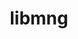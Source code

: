 ---
title: "libmng"
layout: cache
categories: [package, develop]
meta: {"compilers": ["gcc@=11.1.0", "gcc@=11.4.0"], "num_specs": 11, "num_specs_by_stack": {"data-vis-sdk": 7, "hep": 4, "root": 11}, "oss": ["ubuntu20.04", "ubuntu22.04"], "platforms": ["linux"], "stacks": ["data-vis-sdk", "hep", "root"], "targets": ["x86_64_v3"], "versions": ["2.0.3"]}
spec_details: [{"compiler": "gcc@=11.1.0", "hash": "3naxioneoqq7lrxaq6zjcdp2j7tlvtau", "os": "ubuntu20.04", "platform": "linux", "size": "-", "stacks": ["data-vis-sdk", "root"], "target": "x86_64_v3", "variants": ["build_system=cmake", "build_type=Release", "generator=make", "~ipo"], "versions": ["2.0.3"]}, {"compiler": "gcc@=11.4.0", "hash": "4jfc2pz64ltraipsz2ll6i5bgvtmlxi6", "os": "ubuntu22.04", "platform": "linux", "size": "-", "stacks": ["hep", "root"], "target": "x86_64_v3", "variants": ["build_system=cmake", "build_type=Release", "generator=make", "~ipo"], "versions": ["2.0.3"]}, {"compiler": "gcc@=11.1.0", "hash": "7lmnjcsa5hfzw3gnxdtrrrek7dwi3dlq", "os": "ubuntu20.04", "platform": "linux", "size": "-", "stacks": ["data-vis-sdk", "root"], "target": "x86_64_v3", "variants": ["build_system=cmake", "build_type=Release", "generator=make", "~ipo"], "versions": ["2.0.3"]}, {"compiler": "gcc@=11.1.0", "hash": "7xiolj3jgqdwb3mks5f22g43nn6ijyro", "os": "ubuntu20.04", "platform": "linux", "size": "-", "stacks": ["data-vis-sdk", "root"], "target": "x86_64_v3", "variants": ["build_system=cmake", "build_type=Release", "generator=make", "~ipo"], "versions": ["2.0.3"]}, {"compiler": "gcc@=11.1.0", "hash": "batzycga52bxqjee5aosoarva3fkrems", "os": "ubuntu20.04", "platform": "linux", "size": "-", "stacks": ["data-vis-sdk", "root"], "target": "x86_64_v3", "variants": ["build_system=cmake", "build_type=Release", "generator=make", "~ipo"], "versions": ["2.0.3"]}, {"compiler": "gcc@=11.1.0", "hash": "e5pdkrgc7s7toehxl5wr66r3mxia4dkz", "os": "ubuntu20.04", "platform": "linux", "size": "-", "stacks": ["data-vis-sdk", "root"], "target": "x86_64_v3", "variants": ["build_system=cmake", "build_type=Release", "generator=make", "~ipo"], "versions": ["2.0.3"]}, {"compiler": "gcc@=11.1.0", "hash": "izkwoiogbi3fs2vpzgtznwaonrtzyi5c", "os": "ubuntu20.04", "platform": "linux", "size": "-", "stacks": ["data-vis-sdk", "root"], "target": "x86_64_v3", "variants": ["build_system=cmake", "build_type=Release", "generator=make", "~ipo"], "versions": ["2.0.3"]}, {"compiler": "gcc@=11.4.0", "hash": "lwed7hlxmq5axsl75fpfs5wp4jr3xlqb", "os": "ubuntu22.04", "platform": "linux", "size": "-", "stacks": ["hep", "root"], "target": "x86_64_v3", "variants": ["build_system=cmake", "build_type=Release", "generator=make", "~ipo"], "versions": ["2.0.3"]}, {"compiler": "gcc@=11.1.0", "hash": "ntkn7fn43wkmrm4h4w2btoglomipgk5h", "os": "ubuntu20.04", "platform": "linux", "size": "-", "stacks": ["data-vis-sdk", "root"], "target": "x86_64_v3", "variants": ["build_system=cmake", "build_type=Release", "generator=make", "~ipo"], "versions": ["2.0.3"]}, {"compiler": "gcc@=11.4.0", "hash": "pswowkuetflei5ufqwor4meedtovingo", "os": "ubuntu22.04", "platform": "linux", "size": "-", "stacks": ["hep", "root"], "target": "x86_64_v3", "variants": ["build_system=cmake", "build_type=Release", "generator=make", "~ipo"], "versions": ["2.0.3"]}, {"compiler": "gcc@=11.4.0", "hash": "tfloq7olocwf4zvlg3twx237vzcp7uyo", "os": "ubuntu22.04", "platform": "linux", "size": "-", "stacks": ["hep", "root"], "target": "x86_64_v3", "variants": ["build_system=cmake", "build_type=Release", "generator=make", "~ipo"], "versions": ["2.0.3"]}]
---